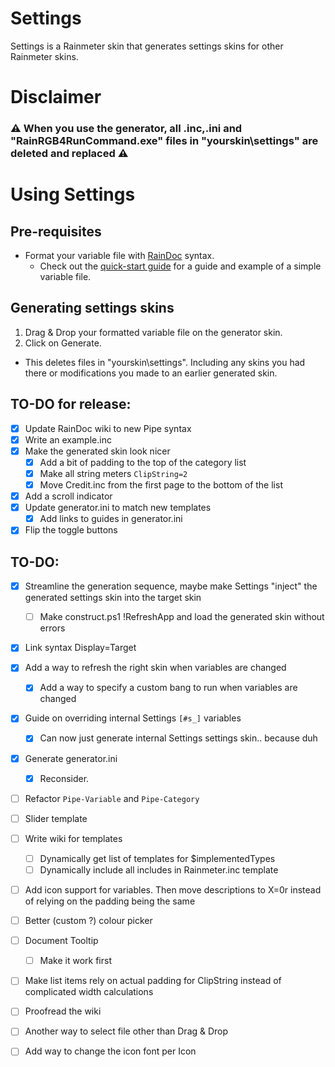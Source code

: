 # Settings

Settings is a Rainmeter skin that generates settings skins for other Rainmeter skins.

# Disclaimer

### :warning: When you use the generator, all .inc,.ini and "RainRGB4RunCommand.exe" files in "yourskin\settings" are deleted and replaced :warning:

# Using Settings

## Pre-requisites

 * Format your variable file with [RainDoc](https://github.com/sceleri/settings/wiki/RainDoc-syntax) syntax.
   * Check out the [quick-start guide](https://github.com/sceleri/settings/wiki) for a guide and example of a simple variable file.

## Generating settings skins

 1. Drag & Drop your formatted variable file on the generator skin.
 2. Click on Generate.
   * This deletes files in "yourskin\settings". Including any skins you had there or modifications you made to an earlier generated skin.

## TO-DO for release:
 - [x] Update RainDoc wiki to new Pipe syntax
 - [x] Write an example.inc
 - [x] Make the generated skin look nicer
   - [x] Add a bit of padding to the top of the category list
   - [x] Make all string meters `ClipString=2`
   - [x] Move Credit.inc from the first page to the bottom of the list
 - [x] Add a scroll indicator
 - [x] Update generator.ini to match new templates
   - [x] Add links to guides in generator.ini
 - [x] Flip the toggle buttons

## TO-DO:
 - [x] Streamline the generation sequence, maybe make Settings "inject" the generated settings skin into the target skin
   - [ ] Make construct.ps1 !RefreshApp and load the generated skin without errors
 - [x] Link syntax Display=Target
 - [x] Add a way to refresh the right skin when variables are changed
    - [x] Add a way to specify a custom bang to run when variables are changed
 - [x] Guide on overriding internal Settings `[#s_]` variables
   - [x] Can now just generate internal Settings settings skin.. because duh
 - [x] Generate generator.ini
   - [x] Reconsider.
 - [ ] Refactor `Pipe-Variable` and `Pipe-Category`
 - [ ] Slider template
 - [ ] Write wiki for templates
   - [ ] Dynamically get list of templates for $implementedTypes
   - [ ] Dynamically include all includes in Rainmeter.inc template
 - [ ] Add icon support for variables. Then move descriptions to X=0r instead of relying on the padding being the same
 - [ ] Better (custom ?) colour picker
 - [ ] Document Tooltip
   - [ ] Make it work first
 - [ ] Make list items rely on actual padding for ClipString instead of complicated width calculations 
 - [ ] Proofread the wiki
 - [ ] Another way to select file other than Drag & Drop
 - [ ] Add way to change the icon font per Icon

